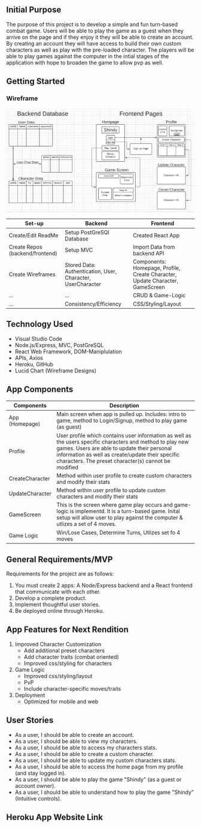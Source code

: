 ## Initial Purpose
The purpose of this project is to develop a simple and fun turn-based combat game. Users will be able to play the game as a guest when they arrive on the page and if they enjoy it they will be able to create an account. By creating an account they will have access to build their own custom characters as well as play with the pre-loaded character. The players will be able to play games against the computer in the intial stages of the application with hope to broaden the game to allow pvp as well.

## Getting Started
### Wireframe
![Wireframe](public/Wireframes.png)
<!-- WireFrame Link: https://lucid.app/lucidchart/d710dfb3-2dae-41c6-b038-c00fec8383a6/edit?beaconFlowId=CC9809F839227E5B&page=0_0#?folder_id=home&browser=icon -->

|**Set-up**|**Backend**|**Frontend**|
|--------|----------|--------|
|Create/Edit ReadMe|Setup PostGreSQl Database|Created React App|
|Create Repos (backend/frontend)|Setup MVC|Import Data from backend API|
|Create Wireframes|Stored Data: Authentication, User, Character, UserCharacter|Components: Homepage, Profile, Create Character, Update Character, GameScreen|
|...|...|CRUD & Game-Logic|
|...|Consistency/Efficiency|CSS/Styling/Layout|

## Technology Used
* Visual Studio Code
* Node.js/Express, MVC, PostGreSQL
* React Web Framework, DOM-Maniplulation 
* APIs, Axios
* Heroku, GitHub
* Lucid Chart (Wireframe Designs)

## App Components

|**Components**|**Description**|
|--------------|---------------|
|App (Homepage)|Main screen when app is pulled up. Includes: intro to game, method to Login/Signup, method to play game (as guest)|
|Profile|User profile which contains user information as well as the users specific characters and method to play new games. Users are able to update their personal information as well as create/update their specific characters. The preset character(s) cannot be modified|
|CreateCharacter|Method within user profile to create custom characters and modify their stats|
|UpdateCharacter|Method within user profile to update custom characters and modify their stats|
|GameScreen|This is the screen where game play occurs and game-logic is implementd. It is a turn-based game. Inital setup will allow user to play against the computer & utlizes a set of 4 moves.|
|Game Logic|Win/Lose Cases, Determine Turns, Utlizes set fo 4 moves|

## General Requirements/MVP
Requirements for the project are as follows:
1. You must create 2 apps: A Node/Express backend and a React frontend that communicate with each other.
2. Develop a complete product.
3. Implement thoughtful user stories.
4. Be deployed online through Heroku.


## App Features for Next Rendition
1. Improved Character Customization
    - Add additional preset characters
    - Add character traits (combat oriented)
    - Improved css/styling for characters
2. Game Logic
    - Improved css/styling/layout
    - PvP
    - Include character-specific moves/traits
3. Deployment
    - Optimized for mobile and web

## User Stories
- As a user, I should be able to create an account.
- As a user, I should be able to view my characters.
- As a user, I should be able to access my characters stats.
- As a user, I should be able to create a custom character.
- As a user, I should be able to update my custom characters stats.
- As a user, I should be able to access the home page from my profile (and stay logged in).
- As a user, I should be able to play the game "Shindy" (as a guest or account owner).
- As a user, I should be able to understand how to play the game "Shindy" (Intuitive controls).

## Heroku App Website Link


